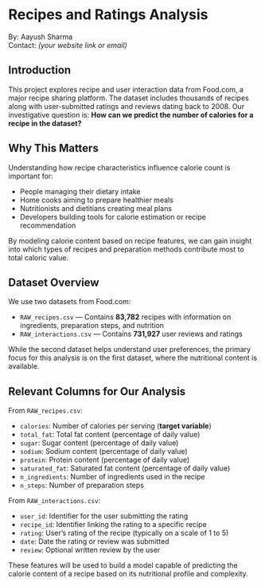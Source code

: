 # Recipes and Ratings Analysis  
By: Aayush Sharma  
Contact: *(your website link or email)*

## Introduction  
This project explores recipe and user interaction data from Food.com, a major recipe sharing platform. The dataset includes thousands of recipes along with user-submitted ratings and reviews dating back to 2008. Our investigative question is: **How can we predict the number of calories for a recipe in the dataset?**

## Why This Matters  
Understanding how recipe characteristics influence calorie count is important for:

- People managing their dietary intake  
- Home cooks aiming to prepare healthier meals  
- Nutritionists and dietitians creating meal plans  
- Developers building tools for calorie estimation or recipe recommendation  

By modeling calorie content based on recipe features, we can gain insight into which types of recipes and preparation methods contribute most to total caloric value.

## Dataset Overview  
We use two datasets from Food.com:

- `RAW_recipes.csv` — Contains **83,782** recipes with information on ingredients, preparation steps, and nutrition  
- `RAW_interactions.csv` — Contains **731,927** user reviews and ratings  

While the second dataset helps understand user preferences, the primary focus for this analysis is on the first dataset, where the nutritional content is available.

## Relevant Columns for Our Analysis  

From `RAW_recipes.csv`:
- `calories`: Number of calories per serving (**target variable**)  
- `total_fat`: Total fat content (percentage of daily value)  
- `sugar`: Sugar content (percentage of daily value)  
- `sodium`: Sodium content (percentage of daily value)  
- `protein`: Protein content (percentage of daily value)  
- `saturated_fat`: Saturated fat content (percentage of daily value)  
- `n_ingredients`: Number of ingredients used in the recipe  
- `n_steps`: Number of preparation steps 

From `RAW_interactions.csv`:
- `user_id`: Identifier for the user submitting the rating  
- `recipe_id`: Identifier linking the rating to a specific recipe  
- `rating`: User’s rating of the recipe (typically on a scale of 1 to 5)  
- `date`: Date the rating or review was submitted  
- `review`: Optional written review by the user 

These features will be used to build a model capable of predicting the calorie content of a recipe based on its nutritional profile and complexity.

